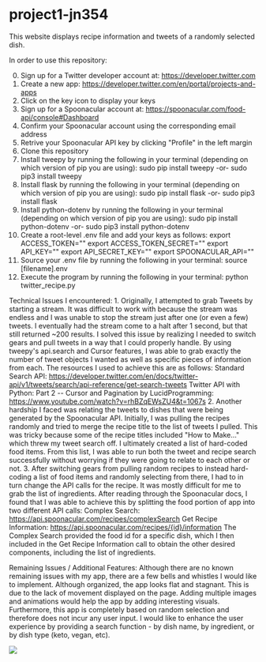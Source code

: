 # project1-jn354

This website displays recipe information and tweets of a randomly selected dish.

In order to use this repository:

0. Sign up for a Twitter developer account at: https://developer.twitter.com
1. Create a new app: https://developer.twitter.com/en/portal/projects-and-apps
2. Click on the key icon to display your keys
3. Sign up for a Spoonacular account at: https://spoonacular.com/food-api/console#Dashboard
4. Confirm your Spoonacular account using the corresponding email address
5. Retrive your Spoonacular API key by clicking "Profile" in the left margin
6. Clone this repository
7. Install tweepy by running the following in your terminal (depending on which version of pip you are using):
    sudo pip install tweepy -or-
    sudo pip3 install tweepy
8. Install flask by running the following in your terminal (depending on which version of pip you are using):
    sudo pip install flask -or-
    sudo pip3 install flask
9. Install python-dotenv by running the following in your terminal (depending on which version of pip you are using):
    sudo pip install python-dotenv -or-
    sudo pip3 install python-dotenv
10. Create a root-level .env file and add your keys as follows:
    export ACCESS_TOKEN=""
    export ACCESS_TOKEN_SECRET=""
    export API_KEY=""
    export API_SECRET_KEY=""
    export SPOONACULAR_API=""
11. Source your .env file by running the following in your terminal:
    source [filename].env
12. Execute the program by running the following in your terminal:
    python twitter_recipe.py
    
Technical Issues I encountered:
    1. Originally, I attempted to grab Tweets by starting a stream. It was difficult to work with because the
    stream was endless and I was unable to stop the stream just after one (or even a few) tweets. I eventually
    had the stream come to a halt after 1 second, but that still returned ~200 results. I solved this issue
    by realizing I needed to switch gears and pull tweets in a way that I could properly handle. By using
    tweepy's api.search and Cursor features, I was able to grab exactly the number of tweet objects I wanted
    as well as specific pieces of information from each. The resources I used to achieve this are as follows:
        Standard Search API: 
            https://developer.twitter.com/en/docs/twitter-api/v1/tweets/search/api-reference/get-search-tweets
        Twitter API with Python: Part 2 -- Cursor and Pagination by LucidProgramming: 
            https://www.youtube.com/watch?v=rhBZqEWsZU4&t=1067s
    2. Another hardship I faced was relating the tweets to dishes that were being generated by the Spoonacular
    API. Initially, I was pulling the recipes randomly and tried to merge the recipe title to the list of
    tweets I pulled. This was tricky because some of the recipe titles included "How to Make..." which threw
    my tweet search off. I ultimately created a list of hard-coded food items. From this list, I was able to
    run both the tweet and recipe search successfully without worrying if they were going to relate to
    each other or not.
    3. After switching gears from pulling random recipes to instead hard-coding a list of food items and randomly
    selecting from there, I had to in turn change the API calls for the recipe. It was mostly difficult
    for me to grab the list of ingredients. After reading through the Spoonacular docs, I found that I was
    able to achieve this by splitting the food portion of app into two different API calls:
        Complex Search: https://api.spoonacular.com/recipes/complexSearch
        Get Recipe Information: https://api.spoonacular.com/recipes/{id}/information
    The Complex Search provided the food id for a specific dish, which I then included in the Get Recipe
    Information call to obtain the other desired components, including the list of ingredients.
        
Remaining Issues / Additional Features:
     Although there are no known remaining issues with my app, there are a few bells and whistles I would
    like to implement. Although organized, the app looks flat and stagnant. This is due to the lack of
    movement displayed on the page. Adding multiple images and animations would help the app by adding
    interesting visuals. Furthermore, this app is completely based on random selection and therefore
    does not incur any user input. I would like to enhance the user experience by providing a search
    function - by dish name, by ingredient, or by dish type (keto, vegan, etc).

<img src="https://i.ibb.co/xzyTrDp/p1m2.png">
